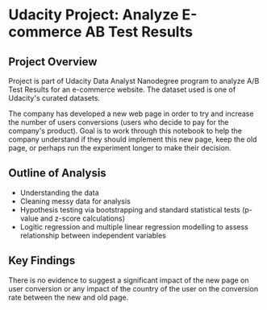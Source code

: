 # Udacity Project: Analyze E-commerce AB Test Results

## Project Overview
Project is part of Udacity Data Analyst Nanodegree program to analyze A/B Test Results for an e-commerce website. 
The dataset used is one of Udacity's curated datasets.

The company has developed a new web page in order to try and increase the number of users conversions 
(users who decide to pay for the company's product). Goal is to work through this notebook to help the company 
understand if they should implement this new page, keep the old page, or perhaps run the experiment longer to make their decision.

## Outline of Analysis
* Understanding the data
* Cleaning messy data for analysis
* Hypothesis testing via bootstrapping and standard statistical tests (p-value and z-score calculations)
* Logitic regression and multiple linear regression modelling to assess relationship between independent variables

## Key Findings
There is no evidence to suggest a significant impact of the new page on user conversion or any impact of the country of the user
on the conversion rate between the new and old page.
